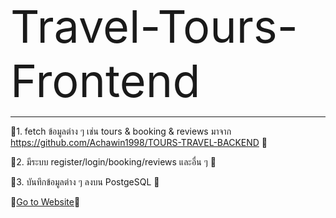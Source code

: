 <span style="font-size: 72px;">Travel-Tours-Frontend</span>
<hr />

🍒1. fetch ข้อมูลต่าง ๆ เช่น tours & booking & reviews มาจาก https://github.com/Achawin1998/TOURS-TRAVEL-BACKEND 🍒

🍒2. มีระบบ register/login/booking/reviews และอื่น ๆ 🍒

🍒3. บันทึกข้อมูลต่าง ๆ ลงบน PostgeSQL 🍒

🍒[Go to Website](https://pern-stack-tours-travel-frontend.vercel.app/)🍒
